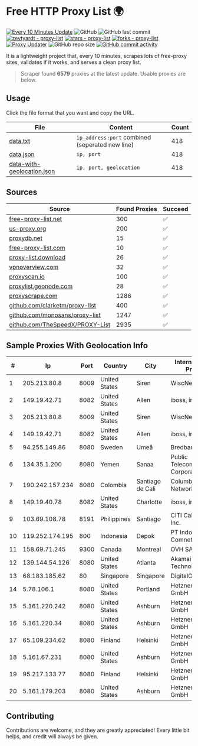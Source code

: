 
# Free HTTP Proxy List 🌍

[![Every 10 Minutes Update](https://github.com/mertguvencli/http-proxy-list/actions/workflows/main.yml/badge.svg?branch=main)](https://github.com/mertguvencli/http-proxy-list/actions/workflows/main.yml)
![GitHub](https://img.shields.io/github/license/mertguvencli/http-proxy-list)
![GitHub last commit](https://img.shields.io/github/last-commit/mertguvencli/http-proxy-list)
[![zevtyardt - proxy-list](https://img.shields.io/static/v1?label=zevtyardt&message=proxy-list&color=blue&logo=github)](https://github.com/zevtyardt/proxy-list "Go to GitHub repo")
[![stars - proxy-list](https://img.shields.io/github/stars/zevtyardt/proxy-list?style=social)](https://github.com/zevtyardt/proxy-list)
[![forks - proxy-list](https://img.shields.io/github/forks/zevtyardt/proxy-list?style=social)](https://github.com/zevtyardt/proxy-list)
[![Proxy Updater](https://github.com/zevtyardt/proxy-list/workflows/Proxy%20Updater/badge.svg)](https://github.com/zevtyardt/proxy-list/actions?query=workflow:"Proxy+Updater")
![GitHub repo size](https://img.shields.io/github/repo-size/zevtyardt/proxy-list)
[![GitHub commit activity](https://img.shields.io/github/commit-activity/m/zevtyardt/proxy-list?logo=commits)](https://github.com/zevtyardt/proxy-list/commits/main)

It is a lightweight project that, every 10 minutes, scrapes lots of free-proxy sites, validates if it works, and serves a clean proxy list.

> Scraper found **6579** proxies at the latest update. Usable proxies are below.

## Usage

Click the file format that you want and copy the URL.

|File|Content|Count|
|----|-------|-----|
|[data.txt](https://raw.githubusercontent.com/mertguvencli/http-proxy-list/main/proxy-list/data.txt)|`ip_address:port` combined (seperated new line)|418|
|[data.json](https://raw.githubusercontent.com/mertguvencli/http-proxy-list/main/proxy-list/data.json)|`ip, port`|418|
|[data-with-geolocation.json](https://raw.githubusercontent.com/mertguvencli/http-proxy-list/main/proxy-list/data-with-geolocation.json)|`ip, port, geolocation`|418|

## Sources

|Source|Found Proxies|Succeed|
|------|-------------|-------|
|[free-proxy-list.net](https://free-proxy-list.net)|300|✅|
|[us-proxy.org](https://www.us-proxy.org)|200|✅|
|[proxydb.net](http://proxydb.net)|15|✅|
|[free-proxy-list.com](https://free-proxy-list.com/?page=&port=&type%5B%5D=http&type%5B%5D=https&up_time=0&search=Search)|10|✅|
|[proxy-list.download](https://www.proxy-list.download/HTTP)|26|✅|
|[vpnoverview.com](https://vpnoverview.com/privacy/anonymous-browsing/free-proxy-servers)|32|✅|
|[proxyscan.io](https://www.proxyscan.io)|100|✅|
|[proxylist.geonode.com](https://proxylist.geonode.com/api/proxy-list?limit=300&page=1&sort_by=lastChecked&sort_type=desc&protocols=http,https)|28|✅|
|[proxyscrape.com](https://api.proxyscrape.com/v2/?request=displayproxies&protocol=http&timeout=10000&country=all&ssl=all&anonymity=all)|1286|✅|
|[github.com/clarketm/proxy-list](https://raw.githubusercontent.com/clarketm/proxy-list/master/proxy-list-raw.txt)|400|✅|
|[github.com/monosans/proxy-list](https://raw.githubusercontent.com/monosans/proxy-list/main/proxies/http.txt)|1247|✅|
|[github.com/TheSpeedX/PROXY-List](https://raw.githubusercontent.com/TheSpeedX/PROXY-List/master/http.txt)|2935|✅|


## Sample Proxies With Geolocation Info

|#|Ip|Port|Country|City|Internet Service Provider|
|-|--|----|-------|----|-------------------------|
|1|205.213.80.8|8009|United States|Siren|WiscNet|
|2|149.19.42.71|8082|United States|Allen|iboss, inc|
|3|205.213.80.8|8009|United States|Siren|WiscNet|
|4|149.19.42.71|8082|United States|Allen|iboss, inc|
|5|94.255.149.86|8080|Sweden|Umeå|Bredband2 AB|
|6|134.35.1.200|8080|Yemen|Sanaa|Public Telecommunication Corporation|
|7|190.242.157.234|8080|Colombia|Santiago de Cali|Columbus Networks USA, Inc.|
|8|149.19.40.78|8082|United States|Charlotte|iboss, inc|
|9|103.69.108.78|8191|Philippines|Santiago|CITI Cableworld Inc.|
|10|119.252.174.195|800|Indonesia|Depok|PT Indonesia Comnets Plus|
|11|158.69.71.245|9300|Canada|Montreal|OVH SAS|
|12|139.144.54.126|8080|United States|Atlanta|Akamai Technologies, Inc.|
|13|68.183.185.62|80|Singapore|Singapore|DigitalOcean, LLC|
|14|5.78.106.1|8080|United States|Portland|Hetzner Online GmbH|
|15|5.161.220.242|8080|United States|Ashburn|Hetzner Online GmbH|
|16|5.161.220.34|8080|United States|Ashburn|Hetzner Online GmbH|
|17|65.109.234.62|8080|Finland|Helsinki|Hetzner Online GmbH|
|18|5.161.67.231|8080|United States|Ashburn|Hetzner Online GmbH|
|19|95.217.133.77|8080|Finland|Helsinki|Hetzner Online GmbH|
|20|5.161.179.203|8080|United States|Ashburn|Hetzner Online GmbH|



## Contributing

Contributions are welcome, and they are greatly appreciated! Every
little bit helps, and credit will always be given.

